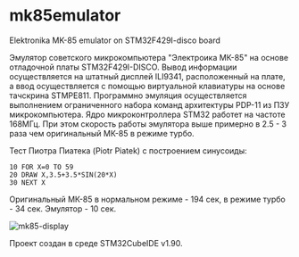 # mk85emulator
Elektronika MK-85 emulator on STM32F429I-disco board

Эмулятор советского микрокомпьютера "Электроика МК-85" на основе отладочной платы STM32F429I-DISCO. Вывод информации осуществляется на штатный дисплей ILI9341, расположенный на плате, а ввод осуществляется с помощью виртуальной клавиатуры на основе тачскрина STMPE811. Программно эмуляция осуществляется выполнением ограниченного набора команд архитектуры PDP-11 из ПЗУ микрокомпьютера. 
Ядро микроконтроллера STM32 работет на частоте 168МГц. При этом скорость работы эмулятора выше примерно в 2.5 - 3 раза чем оригинальный МК-85 в режиме турбо.

Тест Пиотра Пиатека (Piotr Piatek) с построением синусоиды:
```
10 FOR X=0 TO 59
20 DRAW X,3.5+3.5*SIN(20*X)
30 NEXT X
```
Оригинальный МК-85 в нормальном режиме - 194 сек, в режиме турбо - 34 сек. Эмулятор - 10 сек.


![mk85-display](https://user-images.githubusercontent.com/6017384/160229789-6f42d476-02d0-49c7-b79d-7a2c6e62a9c6.jpg)

Проект создан в среде STM32CubeIDE v1.90.

